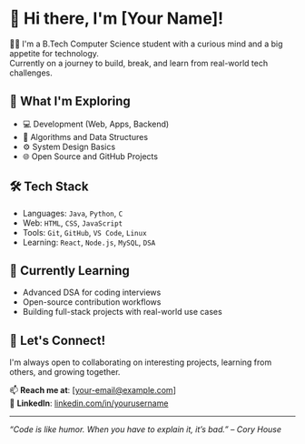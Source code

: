 # 👋 Hi there, I'm [Your Name]!

👩‍💻 I'm a B.Tech Computer Science student with a curious mind and a big appetite for technology.  
Currently on a journey to build, break, and learn from real-world tech challenges.

## 🚀 What I'm Exploring
- 💻 Development (Web, Apps, Backend)
- 🧠 Algorithms and Data Structures
- ⚙️ System Design Basics
- 🌐 Open Source and GitHub Projects

## 🛠️ Tech Stack
- Languages: `Java`, `Python`, `C`
- Web: `HTML`, `CSS`, `JavaScript`
- Tools: `Git`, `GitHub`, `VS Code`, `Linux`
- Learning: `React`, `Node.js`, `MySQL`, `DSA`

## 🌱 Currently Learning
- Advanced DSA for coding interviews
- Open-source contribution workflows
- Building full-stack projects with real-world use cases

## 🤝 Let's Connect!
I'm always open to collaborating on interesting projects, learning from others, and growing together.

📫 **Reach me at**: [your-email@example.com]  
🔗 **LinkedIn**: [linkedin.com/in/yourusername](https://linkedin.com/in/yourusername)

---

_“Code is like humor. When you have to explain it, it’s bad.” – Cory House_



<!---
vaibhavi463/vaibhavi463 is a ✨ special ✨ repository because its `README.md` (this file) appears on your GitHub profile.
You can click the Preview link to take a look at your changes.
--->

